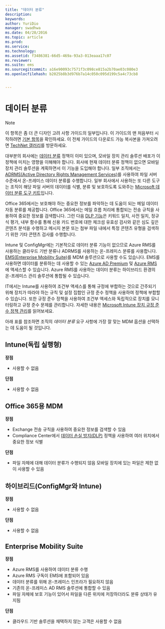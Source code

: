 ```yaml
---
title: "데이터 분류"
description: 
keywords: 
author: YuriDio
manager: swadhwa
ms.date: 04/28/2016
ms.topic: article
ms.prod: 
ms.service: 
ms.technology: 
ms.assetid: f3486381-66d5-469a-93a3-013eaaa17c07
ms.reviewer: 
ms.suite: ems
ms.sourcegitcommit: a16e90093c7571f3c098ce815a2b70ae03c080e3
ms.openlocfilehash: b2025b8b3d976b7a14c050c095d199c5a4c73cb8


---
```


# 데이터 분류

>[!NOTE]
>이 항목은 좀 더 큰 디자인 고려 사항 가이드의 일부입니다. 이 가이드의 맨 처음부터 시작하려면 [기본 항목](mdm-design-considerations-guide.md)을 확인하세요. 이 전체 가이드의 다운로드 가능 복사본을 가져오려면 [TechNet 갤러리](https://gallery.technet.microsoft.com/Mobile-Device-Management-7d401582)를 방문하세요.

대부분의 회사에는 [데이터 분류](http://blogs.microsoft.com/cybertrust/2014/01/28/the-importance-of-data-classification/) 정책이 이미 있으며, 모바일 장치 관리 솔루션 배포가 이 정책에 미치는 영향을 이해해야 합니다. 회사에 현재 데이터 분류 정책이 없으면 모바일 장치 관리 솔루션을 계획하면서 이 기능을 도입해야 합니다. 일부 조직에서는 [ADRMS(Active Directory Rights Management Services)](https://technet.microsoft.com/windowsserver/dd448611.aspx)를 사용하여 파일 서버 수준에서 온-프레미스 데이터 분류를 수행합니다. 일부 회사에서 사용하는 또 다른 도구는 조직이 해당 파일 서버의 데이터를 식별, 분류 및 보호하도록 도와주는 [Microsoft 데이터 분류 도구 키트](http://www.microsoft.com/download/details.aspx?id=27123)입니다. 

Office 365에서는 보호해야 하는 중요한 정보를 파악하는 데 도움이 되는 메일 데이터 자동 분류를 제공합니다. Office 365에서는 메일 흐름 처리에 통합되는 전송 규칙을 사용하여 중요한 정보를 검색합니다. 그런 다음 [DLP 기능](http://blogs.office.com/2013/10/28/office-365-compliance-controls-data-loss-prevention/)은 키워드 일치, 사전 일치, 정규식 평가, 내부 함수를 통해 신용 카드 번호에 대한 체크섬 유효성 검사와 같은 심도 깊은 콘텐츠 분석을 수행하고 메시지 본문 또는 첨부 파일 내에서 특정 콘텐츠 유형을 검색하기 위한 기타 콘텐츠 검사를 수행합니다. 

Intune 및 ConfigMgr에는 기본적으로 데이터 분류 기능이 없으므로 Azure RMS를 사용하는 클라우드 기반 분류나 ADRMS를 사용하는 온-프레미스 분류를 사용합니다. [EMS(Enterprise Mobility Suite)](http://www.microsoft.com/server-cloud/enterprise-mobility/overview.aspx)를 MDM 솔루션으로 사용할 수도 있습니다. EMS를 사용하면 데이터를 분류하는 데 사용할 수 있는 [Azure AD Premium](https://msdn.microsoft.com/library/azure/dn532272.aspx) 및 [Azure RMS](https://technet.microsoft.com/library/jj585026.aspx)에 액세스할 수 있습니다. Azure RMS를 사용하는 데이터 분류는 하이브리드 환경의 온-프레미스 관리 솔루션에 통합될 수 있습니다. 

IT에서는 Intune를 사용하여 조건부 액세스를 통해 규정에 부합하는 것으로 간주되기 위해 장치가 따라야 하는 규칙 및 설정 집합인 규정 준수 정책을 사용하여 정책에 부합할 수 있습니다. 또한 규정 준수 정책을 사용하여 조건부 액세스와 독립적으로 장치를 모니터링하고 규정 준수 문제를 관리합니다. 자세한 내용은 [Microsoft Intune 장치 규정 준수 정책 관리](/intune/deploy-use/introduction-to-device-compliance-policies-in-microsoft-intune)를 읽어보세요.

아래 표를 참조하면 조직의 *데이터 분류* 요구 사항에 가장 잘 맞는 MDM 옵션을 선택하는 데 도움이 될 것입니다.

## Intune(독립 실행형)

**장점**

- 사용할 수 없음

**단점**

- 사용할 수 없음

## Office 365용 MDM

**장점**

- Exchange 전송 규칙을 사용하여 중요한 정보를 검색할 수 있음
- Compliance Center에서 [데이터 손실 방지(DLP)](https://technet.microsoft.com/library/ms.o365.cc.DLPLandingPage.aspx) 정책을 사용하여 여러 위치에서 중요한 정보 식별

**단점**

- 파일 자체에 대해 데이터 분류가 수행되지 않음 모바일 장치에 있는 파일은 제한 없이 사용할 수 있음

## 하이브리드(ConfigMgr와 Intune)

**장점**

- 사용할 수 없음

**단점**

- 사용할 수 없음

## Enterprise Mobility Suite

**장점**

- Azure RMS를 사용하여 데이터 분류 수행
- Azure RMS 구독이 EMS에 포함되어 있음
- 데이터 분류를 위해 온-프레미스 인프라가 필요하지 않음
- 기존의 온-프레미스 AD RMS 솔루션에 통합할 수 있음
- 파일 자체에 보호 기능이 있어서 파일을 다른 위치에 저장하더라도 분류 상태가 유지됨

**단점**

- 클라우드 기반 솔루션을 채택하지 않는 고객은 사용할 수 없음



<!--HONumber=Jun16_HO4-->


